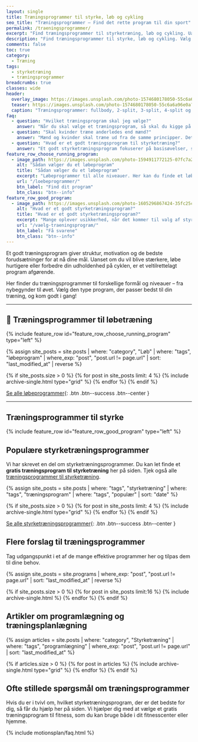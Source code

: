 ```yaml
---
layout: single
title: Træningsprogrammer til styrke, løb og cykling
seo_title: "Træningsprogrammer – Find det rette program til din sport"
permalink: /traeningsprogrammer/
excerpt: "Find træningsprogrammer til styrketræning, løb og cykling. Uanset dit niveau kan du få et skræddersyet program, der hjælper dig med at nå dine mål."
description: "Find træningsprogrammer til styrke, løb og cykling. Vælg det rette program til dit niveau og mål, og få struktur i din træning."
comments: false
toc: true
category:
  - Træning
tags:
  - styrketræning
  - træningsprogrammer
breadcrumbs: true
classes: wide
header:
  overlay_image: https://images.unsplash.com/photo-1574680178050-55c6a6a96e0a?ixlib=rb-1.2.1&ixid=eyJhcHBfaWQiOjEyMDd9&auto=format&fit=crop&h=630&w=1200&q=60
  teaser: https://images.unsplash.com/photo-1574680178050-55c6a6a96e0a?ixlib=rb-1.2.1&ixid=eyJhcHBfaWQiOjEyMDd9&auto=format&fit=crop&h=300&w=400&q=10
  caption: "Træningsprogrammer: fullbody, 2-split, 3-split, 4-split og 5-split styrketræning"
faq:
  - question: "Hvilket træningsprogram skal jeg vælge?"
    answer: "Når du skal vælge et træningsprogram, så skal du kigge på dit mål og den tid du har til rådighed. Uanset om du gerne vil forøge din styrke, opbygge muskler eller begge dele, så viser forskningen at det er en god ide at træne alle musklerne i kroppen mindst 2 gange om ugen. Jeg har skrevet en guide til, [hvordan du vælger det rigtige træningsprogram](/vaelg-traeningsprogram/), som du kan lade dig inspirere af."
  - question: "Skal kvinder træne anderledes end mænd?"
    answer: "Mænd og kvinder skal træne ud fra de samme principper. Det afgørende i valget af træningsprogram er, at du tilpasser det din målsætning, dine forudsætninger og din kropsbygning. Både kvinder og mænd kan altså sagtens tage udgangspunkt i et af de effektive træningsprogrammer på denne side."
  - question: "Hvad er et godt træningsprogram til styrketræning?"
    answer: "Et godt styrketræningsprogram fokuserer på basisøvelser, som udføres med god bevægelseskvalitet og tilpas hårdt i forhold til dine mål. De fleste vil få mere ud af at træne med 1-3 gentagelser i overskud end til failure. En ugentlige volumen 6-20 sæt for den enkelte muskelgruppe vil være passende. De bedste træningsprogrammer har også en plan for, hvordan man fra uge til uge kan lave [progression og progressivt overload](/progressionsmodeller-progressivt-overload/)."
feature_row_choose_running_program:
  - image_path: https://images.unsplash.com/photo-1594911772125-07fc7a2d8d9f?ixid=MnwxMjA3fDB8MHxwaG90by1wYWdlfHx8fGVufDB8fHx8&ixlib=rb-1.2.1&auto=format&fit=crop&h=300&w=400&q=10
    alt: "Sådan vælger du et løbeprogram"
    title: "Sådan vælger du et løbeprogram"
    excerpt: "Løbeprogrammer til alle niveauer. Her kan du finde et løbeprogram, der passer til dig. Der er løbetræningsprogrammer til at blive hurtigere på 5km, 10 km, halvmaraton og maraton."
    url: "/loebeprogrammer/"
    btn_label: "Find dit program"
    btn_class: "btn--info"
feature_row_good_program:
  - image_path: https://images.unsplash.com/photo-1605296867424-35fc25c9212a?ixid=MnwxMjA3fDB8MHxwaG90by1wYWdlfHx8fGVufDB8fHx8&ixlib=rb-1.2.1&auto=format&fit=crop&h=300&w=300&q=10
    alt: "Hvad er et godt styrketræningsprogram?"
    title: "Hvad er et godt styrketræningsprogram?"
    excerpt: "Mange oplever usikkerhed, når det kommer til valg af styrketræningsprogram – og det er helt forståeligt. Hvordan vælger man det rigtige program? Hvor mange gange om ugen bør du træne? Hvor mange gentagelser og sæt giver resultater? Hvilke øvelser skal du inkludere, og hvornår er det tid til at skifte program?"
    url: "/vaelg-traeningsprogram/"
    btn_label: "Få svarene"
    btn_class: "btn--info"
---
```


Et godt træningsprogram giver struktur, motivation og de bedste forudsætninger for at nå dine mål. Uanset om du vil blive stærkere, løbe hurtigere eller forbedre din udholdenhed på cyklen, er et veltilrettelagt program afgørende. 

Her finder du træningsprogrammer til forskellige formål og niveauer – fra nybegynder til øvet. Vælg den type program, der passer bedst til din træning, og kom godt i gang!

***

## 🏃 Træningsprogrammer til løbetræning

{% include feature_row id="feature_row_choose_running_program" type="left" %}

<div class="feature__wrapper" markdown="1">

{% assign site_posts = site.posts | where: "category", "Løb" | where: "tags", "løbeprogram" | where_exp: "post", "post.url != page.url" | sort: "last_modified_at" | reverse %}

{% if site_posts.size > 0 %}
  {% for post in site_posts limit: 4 %}
    {% include archive-single.html type="grid" %}
  {% endfor %}
{% endif %}

[Se alle løbeprogrammer](/loebeprogrammer/){: .btn .btn--success .btn--center }

</div>

***

## Træningsprogrammer til styrke

{% include feature_row id="feature_row_good_program" type="left" %}

## Populære styrketræningsprogrammer

Vi har skrevet en del om styrketræningsprogrammer. Du kan let finde et **gratis træningsprogram til styrketræning** her på siden. Tjek også alle [træningsprogrammer til styrketræning](/styrketraeningsprogrammer/).

{% assign site_posts = site.posts | where: "tags", "styrketræning" | where: "tags", "træningsprogram" | where: "tags", "populær" | sort: "date" %}

<div class="feature__wrapper" markdown="1">

{% if site_posts.size > 0 %}
  {% for post in site_posts limit: 4 %}
    {% include archive-single.html type="grid" %}
  {% endfor %}
{% endif %}

[Se alle styrketræningsprogrammer](/styrketraeningsprogrammer/){: .btn .btn--success .btn--center }

</div>

## Flere forslag til træningsprogrammer

Tag udgangspunkt i et af de mange effektive programmer her og tilpas dem til dine behov.

<div class="feature__wrapper">

{% assign site_posts = site.programs | where_exp: "post", "post.url != page.url" | sort: "last_modified_at" | reverse %}

{% if site_posts.size > 0 %}
  {% for post in site_posts limit:16 %}
    {% include archive-single.html %}
  {% endfor %}
{% endif %}

</div>

## Artikler om programlægning og træningsplanlægning

<div class="feature__wrapper">

{% assign articles = site.posts | where: "category", "Styrketræning" | where: "tags", "programlægning" | where_exp: "post", "post.url != page.url" | sort: "last_modified_at" %}

{% if articles.size > 0 %}
  {% for post in articles %}
    {% include archive-single.html type="grid" %}
  {% endfor %}
{% endif %}

</div>

## Ofte stillede spørgsmål om træningsprogrammer

Hvis du er i tvivl om, hvilket styrketræningsprogram, der er det bedste for dig, så får du hjælp her på siden. Vi hjælper dig med at vælge et gratis træningsprogram til fitness, som du kan bruge både i dit fitnesscenter eller hjemme.

{% include motionsplan/faq.html %}
